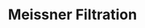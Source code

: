 ---
title: "Meissner Filtration"
url: /ciudad-autonoma-de-buenos-aires/meissner-filtration/
shop: exterior
---